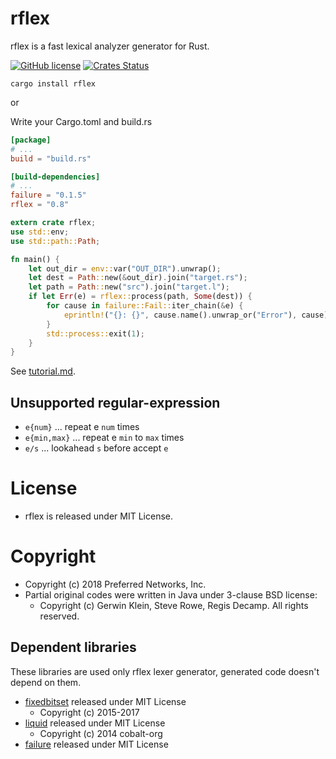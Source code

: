 # rflex

rflex is a fast lexical analyzer generator for Rust.

[![GitHub license](https://img.shields.io/github/license/pfnet/rflex.svg)](https://github.com/pfnet/rflex)
[![Crates Status](https://img.shields.io/crates/v/rflex.svg)](https://crates.io/crates/rflex)

```
cargo install rflex
```

or

Write your Cargo.toml and build.rs

```toml
[package]
# ...
build = "build.rs"

[build-dependencies]
# ...
failure = "0.1.5"
rflex = "0.8"
```

```rust
extern crate rflex;
use std::env;
use std::path::Path;

fn main() {
    let out_dir = env::var("OUT_DIR").unwrap();
    let dest = Path::new(&out_dir).join("target.rs");
    let path = Path::new("src").join("target.l");
    if let Err(e) = rflex::process(path, Some(dest)) {
        for cause in failure::Fail::iter_chain(&e) {
            eprintln!("{}: {}", cause.name().unwrap_or("Error"), cause);
        }
        std::process::exit(1);
    }
}
```

See [tutorial.md](docs/tutorial.md).

## Unsupported regular-expression

* `e{num}` ... repeat e `num` times
* `e{min,max}` ... repeat e `min` to `max` times
* `e/s` ... lookahead `s` before accept `e`

# License

* rflex is released under MIT License.

# Copyright

* Copyright (c) 2018 Preferred Networks, Inc.
* Partial original codes were written in Java under 3-clause BSD license:
  * Copyright (c) Gerwin Klein, Steve Rowe, Regis Decamp.  All rights reserved.

## Dependent libraries

These libraries are used only rflex lexer generator, generated code doesn't depend on them.

* [fixedbitset](https://github.com/bluss/fixedbitset) released under MIT License
  * Copyright (c) 2015-2017
* [liquid](https://github.com/cobalt-org/liquid-rust) released under MIT License
  * Copyright (c) 2014 cobalt-org
* [failure](https://github.com/rust-lang-nursery/failure) released under MIT License
